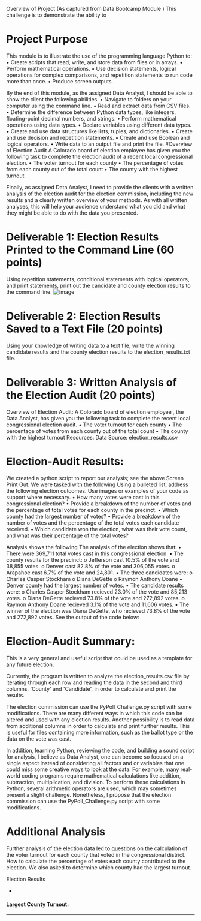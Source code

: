 Overview of Project
(As captured from Data Bootcamp Module ) This challenge is to demonstrate the ability to

# Project Purpose
This module is to illustrate the use of the programming language Python to: 
•	Create scripts that read, write, and store data from files or in arrays.
•	Perform mathematical operations.
•	Use decision statements, logical operations for complex comparisons, and repetition statements to run code more than once.
•	Produce screen outputs.

By the end of this module, as the assigned Data Analyst, I should be able to show the client the following abilities.
•	Navigate to folders on your computer using the command line.
•	Read and extract data from CSV files.
•	Determine the difference between Python data types, like integers, floating-point decimal numbers, and strings.
•	Perform mathematical operations using data types.
•	Declare variables using different data types.
•	Create and use data structures like lists, tuples, and dictionaries.
•	Create and use decision and repetition statements.
•	Create and use Boolean and logical operators.
•	Write data to an output file and print the file.
#Overview of Election Audit
A Colorado board of election employee has given you the following task to complete the election audit of a recent local congressional election.
•	The voter turnout for each county
•	The percentage of votes from each county out of the total count
•	The county with the highest turnout

Finally, as assigned Data Analyst, I need to provide the clients with a written analysis of the election audit for the election commission, including the new results and a clearly written overview of your methods. As with all written analyses, this will help your audience understand what you did and what they might be able to do with the data you presented.

# Deliverable 1: Election Results Printed to the Command Line (60 points)
Using repetition statements, conditional statements with logical operators, and print statements, print out the candidate and county election results to the command line.
 ![image](https://user-images.githubusercontent.com/117233641/224121276-6b249894-d9fe-4bbd-a72e-880a9ac0552c.png)

# Deliverable 2: Election Results Saved to a Text File (20 points)
Using your knowledge of writing data to a text file, write the winning candidate results and the county election results to the election_results.txt file.
 

# Deliverable 3: Written Analysis of the Election Audit (20 points)
Overview of Election Audit: 
A Colorado board of election employee , the Data Analyst, has given you the following task to complete the recent local congressional election audit.
•	The voter turnout for each county
•	The percentage of votes from each county out of the total count
•	The county with the highest turnout
Resources: Data Source: election_results.csv

# Election-Audit Results: 
We created a python script to report our analysis; see the above Screen Print Out. We were tasked with the following Using a bulleted list, address the following election outcomes. Use images or examples of your code as support where necessary.
•	How many votes were cast in this congressional election?
•	Provide a breakdown of the number of votes and the percentage of total votes for each county in the precinct.
•	Which county had the largest number of votes?
•	Provide a breakdown of the number of votes and the percentage of the total votes each candidate received.
•	Which candidate won the election, what was their vote count, and what was their percentage of the total votes?

Analysis shows the following 
  The analysis of the election shows that:
    •	There were 369,711 total votes cast in this congressional election.
•	The county results for the precinct:
  o	Jefferson cast 10.5% of the vote and 38,855 votes.
  o	Denver cast 82.8% of the vote and 306,055 votes.
  o	Arapahoe cast 6.7% of the vote and 24,801.
•	The three candidates were:
  o	Charles Casper Stockham
  o	Diana DeGette
  o	Raymon Anthony Doane
•	Denver county had the largest number of votes.
•	The candidate results were:
  o	Charles Casper Stockham recieved 23.0% of the vote and 85,213 votes.
  o	Diana DeGette recieved 73.8% of the vote and 272,892 votes.
  o	Raymon Anthony Doane recieved 3.1% of the vote and 11,606 votes.
•	The winner of the election was Diana DeGette, who recieved 73.8% of the vote and 272,892 votes.
See the output of the code below:
 

# Election-Audit Summary: 
This is a very general and useful script that could be used as a template for any future election.

Currently, the program is written to analyze the election_results.csv file by iterating through each row and reading the data in the second and third columns, 'County' and 'Candidate', in order to calculate and print the results. 

The election commission can use the PyPoll_Challenge.py script with some modifications. There are many different ways in which this code can be altered and used with any election results. Another possibility is to read data from additional columns in order to calculate and print further results. This is useful for files containing more information, such as the ballot type or the data on the vote was cast.

In addition, learning Python, reviewing the code, and building a sound script for analysis, I believe as Data Analyst, one can become so focused on a single aspect instead of considering all factors and or variables that one could miss some creative ways to look at the data. For example, many real-world coding programs require mathematical calculations like addition, subtraction, multiplication, and division. To perform these calculations in Python, several arithmetic operators are used, which may sometimes present a slight challenge. Nonetheless, I propose that the election commission can use the PyPoll_Challenge.py script with some modifications.

# Additional Analysis
Further analysis of the election data led to questions on the calculation of the voter turnout for each county that voted in the congressional district. How to calculate the percentage of votes each county contributed to the election. We also asked to determine which county had the largest turnout.



Election Results

-

#### Largest County Turnout:


---



